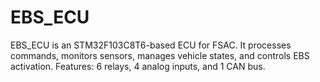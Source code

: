 # EBS_ECU
EBS_ECU is an STM32F103C8T6-based ECU for FSAC. It processes commands, monitors sensors, manages vehicle states, and controls EBS activation. Features: 6 relays, 4 analog inputs, and 1 CAN bus.

